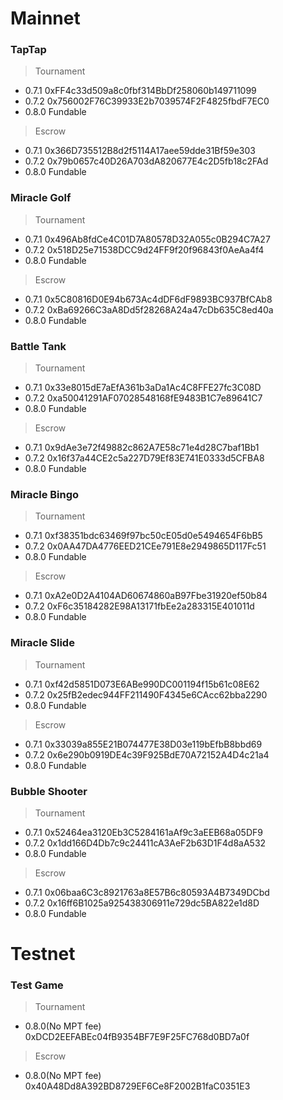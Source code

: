 # Mainnet
### TapTap
> Tournament
* 0.7.1 0xFF4c33d509a8c0fbf314BbDf258060b149711099
* 0.7.2 0x756002F76C39933E2b7039574F2F4825fbdF7EC0
* 0.8.0 Fundable
> Escrow
* 0.7.1 0x366D735512B8d2f5114A17aee59dde31Bf59e303
* 0.7.2 0x79b0657c40D26A703dA820677E4c2D5fb18c2FAd
* 0.8.0 Fundable

### Miracle Golf
> Tournament
* 0.7.1 0x496Ab8fdCe4C01D7A80578D32A055c0B294C7A27
* 0.7.2 0x518D25e71538DCC9d24FF9f20f96843f0AeAa4f4
* 0.8.0 Fundable
> Escrow
* 0.7.1 0x5C80816D0E94b673Ac4dDF6dF9893BC937BfCAb8
* 0.7.2 0xBa69266C3aA8Dd5f28268A24a47cDb635C8ed40a
* 0.8.0 Fundable

### Battle Tank
> Tournament
* 0.7.1 0x33e8015dE7aEfA361b3aDa1Ac4C8FFE27fc3C08D
* 0.7.2 0xa50041291AF07028548168fE9483B1C7e89641C7
* 0.8.0 Fundable
> Escrow
* 0.7.1 0x9dAe3e72f49882c862A7E58c71e4d28C7baf1Bb1
* 0.7.2 0x16f37a44CE2c5a227D79Ef83E741E0333d5CFBA8
* 0.8.0 Fundable

### Miracle Bingo
> Tournament
* 0.7.1 0xf38351bdc63469f97bc50cE05d0e5494654F6bB5
* 0.7.2 0x0AA47DA4776EED21CEe791E8e2949865D117Fc51
* 0.8.0 Fundable
> Escrow
* 0.7.1 0xA2e0D2A4104AD60674860aB97Fbe31920ef50b84
* 0.7.2 0xF6c35184282E98A13171fbEe2a283315E401011d
* 0.8.0 Fundable

### Miracle Slide
> Tournament
* 0.7.1 0xf42d5851D073E6ABe990DC001194f15b61c08E62
* 0.7.2 0x25fB2edec944FF211490F4345e6CAcc62bba2290
* 0.8.0 Fundable
> Escrow
* 0.7.1 0x33039a855E21B074477E38D03e119bEfbB8bbd69
* 0.7.2 0x6e290b0919DE4c39F925BdE70A72152A4D4c21a4
* 0.8.0 Fundable

### Bubble Shooter
> Tournament
* 0.7.1 0x52464ea3120Eb3C5284161aAf9c3aEEB68a05DF9
* 0.7.2 0x1dd166D4Db7c9c24411cA3AeF2b63D1F4d8aA532
* 0.8.0 Fundable
> Escrow
* 0.7.1 0x06baa6C3c8921763a8E57B6c80593A4B7349DCbd
* 0.7.2 0x16ff6B1025a925438306911e729dc5BA822e1d8D
* 0.8.0 Fundable

# Testnet
### Test Game
> Tournament
* 0.8.0(No MPT fee) 0xDCD2EEFABEc04fB9354BF7E9F25FC768d0BD7a0f
> Escrow
* 0.8.0(No MPT fee) 0x40A48Dd8A392BD8729EF6Ce8F2002B1faC0351E3